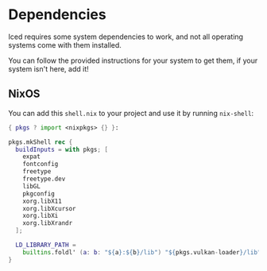 # Dependencies

Iced requires some system dependencies to work, and not
all operating systems come with them installed.

You can follow the provided instructions for your system to
get them, if your system isn't here, add it!

## NixOS

You can add this `shell.nix` to your project and use it by running `nix-shell`:

```nix
{ pkgs ? import <nixpkgs> {} }:

pkgs.mkShell rec {
  buildInputs = with pkgs; [
    expat
    fontconfig
    freetype
    freetype.dev
    libGL
    pkgconfig
    xorg.libX11
    xorg.libXcursor
    xorg.libXi
    xorg.libXrandr
  ];

  LD_LIBRARY_PATH =
    builtins.foldl' (a: b: "${a}:${b}/lib") "${pkgs.vulkan-loader}/lib" buildInputs;
}
```
